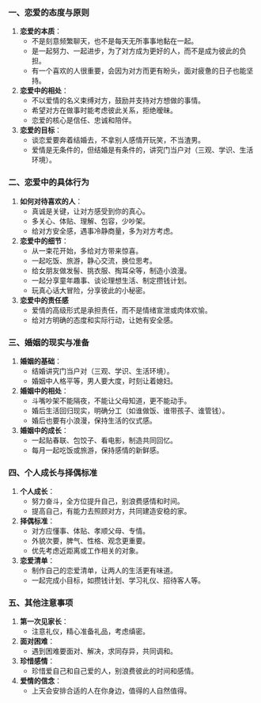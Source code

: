 ### **一、恋爱的态度与原则**
1. **恋爱的本质**：
    - 不是刻意频繁聊天，也不是每天无所事事地黏在一起。
    - 是一起努力、一起进步，为了对方成为更好的人，而不是成为彼此的负担。
    - 有一个喜欢的人很重要，会因为对方而更有盼头，面对疲惫的日子也能坚持。
2. **恋爱中的相处**：
    - 不以爱情的名义束缚对方，鼓励并支持对方想做的事情。
    - 希望对方在做事时能考虑彼此关系，拒绝暧昧。 
    - 恋爱的核心是信任、忠诚和陪伴。
3. **恋爱的目标**：
    - 谈恋爱要奔着结婚去，不拿别人感情开玩笑，不当渣男。
    - 爱情是无条件的，但结婚是有条件的，讲究门当户对（三观、学识、生活环境）。
### **二、恋爱中的具体行为**
1. **如何对待喜欢的人**：
    - 真诚是关键，让对方感受到你的真心。
    - 多关心、体贴、理解、包容，少吵架。
    - 给对方安全感，遇事冷静商量，多为对方考虑。
2. **恋爱中的细节**：
    - 从一束花开始，多给对方带来惊喜。
    - 一起吃饭、旅游，静心交流，换位思考。
    - 给女朋友做发髻、挑衣服、掏耳朵等，制造小浪漫。
    - 一起分享童年趣事、谈论理想生活、制定攒钱计划。
    - 玩真心话大冒险，分享彼此的小秘密。
3. **恋爱中的责任感**
    - 爱情的高级形式是承担责任，而不是情绪宣泄或肉体欢愉。
    - 给对方明确的态度和实际行动，让她有安全感。
### **三、婚姻的现实与准备**
1. **婚姻的基础**：
    - 结婚讲究门当户对（三观、学识、生活环境）。
    - 婚姻中人格平等，男人要大度，时刻让着媳妇。  
2. **婚姻中的相处**：
    - 斗嘴吵架不能隔夜，不能让父母知道，更不能动手。
    - 婚后生活回归现实，明确分工（如谁做饭、谁带孩子、谁管钱）。   
    - 婚后也要有小浪漫，保持生活的仪式感。    
3. **婚姻中的成长**：
    - 一起贴春联、包饺子、看电影，制造共同回忆。
    - 每月一起吃饭或旅游，保持感情的新鲜感。
### **四、个人成长与择偶标准**
1. **个人成长**：
    - 努力奋斗，全方位提升自己，别浪费感情和时间。  
    - 提高自己，有能力去照顾对方，共同建造安稳的家。    
2. **择偶标准**：
    - 对方应懂事、体贴、孝顺父母、专情。
    - 外貌次要，脾气、性格、观念更重要。  
    - 优先考虑近距离或工作相关的对象。    
3. **恋爱清单**：
    - 制作自己的恋爱清单，让两人的生活更有味道。    
    - 一起完成小目标，如攒钱计划、学习礼仪、招待客人等。    
### **五、其他注意事项**
1. **第一次见家长**：
    - 注意礼仪，精心准备礼品，考虑缜密。    
2. **面对困难**：
    - 遇到困难要面对、解决，求同存异，共同调和。
3. **珍惜感情**：
    - 珍惜爱自己和自己爱的人，别浪费彼此的时间和感情。    
4. **爱情的信念**：
    - 上天会安排合适的人在你身边，值得的人自然值得。